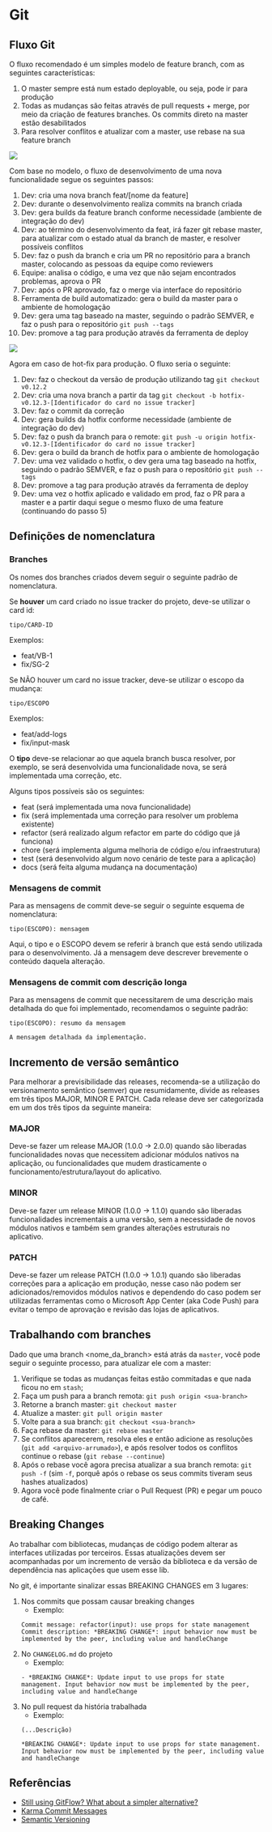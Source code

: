 # Git

## Fluxo Git

O fluxo recomendado é um simples modelo de feature branch, com as seguintes características:

1. O master sempre está num estado deployable, ou seja, pode ir para produção
2. Todas as mudanças são feitas através de pull requests + merge, por meio da criação de features branches. Os commits direto na master estão desabilitados
3. Para resolver conflitos e atualizar com a master, use rebase na sua feature branch

![](assets/images/git/feature-branches.svg)

Com base no modelo, o fluxo de desenvolvimento de uma nova funcionalidade segue os seguintes passos:

1. Dev: cria uma nova branch feat/[nome da feature]
2. Dev: durante o desenvolvimento realiza commits na branch criada
3. Dev: gera builds da feature branch conforme necessidade (ambiente de integração do dev)
4. Dev: ao término do desenvolvimento da feat, irá fazer git rebase master, para atualizar com o estado atual da branch de master, e resolver possíveis conflitos
5. Dev: faz o push da branch e cria um PR no repositório para a branch master, colocando as pessoas da equipe como reviewers
6. Equipe: analisa o código, e uma vez que não sejam encontrados problemas, aprova o PR
7. Dev: após o PR aprovado, faz o merge via interface do repositório
8. Ferramenta de build automatizado: gera o build da master para o ambiente de homologação
9. Dev: gera uma tag baseado na master, seguindo o padrão SEMVER, e faz o push para o repositório `git push --tags`
10. Dev: promove a tag para produção através da ferramenta de deploy

![](assets/images/git/hotfix-branches.svg)

Agora em caso de hot-fix para produção. O fluxo seria o seguinte:

1. Dev: faz o checkout da versão de produção utilizando tag `git checkout v0.12.2`
2. Dev: cria uma nova branch a partir da tag `git checkout -b hotfix-v0.12.3-[Identificador do card no issue tracker]`
3. Dev: faz o commit da correção
4. Dev: gera builds da hotfix conforme necessidade (ambiente de integração do dev)
5. Dev: faz o push da branch para o remote: `git push -u origin hotfix-v0.12.3-[Identificador do card no issue tracker]`
6. Dev: gera o build da branch de hotfix para o ambiente de homologação
7. Dev: uma vez validado o hotfix, o dev gera uma tag baseado na hotfix, seguindo o padrão SEMVER, e faz o push para o repositório `git push --tags`
8. Dev: promove a tag para produção através da ferramenta de deploy
9. Dev: uma vez o hotfix aplicado e validado em prod, faz o PR para a master e a partir daqui segue o mesmo fluxo de uma feature (continuando do passo 5)

## Definições de nomenclatura

### Branches
Os nomes dos branches criados devem seguir o seguinte padrão de nomenclatura.

Se **houver** um card criado no issue tracker do projeto, deve-se utilizar o card id:

```
tipo/CARD-ID
```

Exemplos:
- feat/VB-1
- fix/SG-2

Se NÃO houver um card no issue tracker, deve-se utilizar o escopo da mudança:

```
tipo/ESCOPO
```

Exemplos:
- feat/add-logs
- fix/input-mask

O **tipo** deve-se relacionar ao que aquela branch busca resolver, por exemplo, se será desenvolvida uma funcionalidade nova, se será implementada uma correção, etc.

Alguns tipos possíveis são os seguintes:

* feat (será implementada uma nova funcionalidade)
* fix (será implementada uma correção para resolver um problema existente)
* refactor (será realizado algum refactor em parte do código que já funciona)
* chore (será implementa alguma melhoria de código e/ou infraestrutura)
* test (será desenvolvido algum novo cenário de teste para a aplicação)
* docs (será feita alguma mudança na documentação)

### Mensagens de commit
Para as mensagens de commit deve-se seguir o seguinte esquema de nomenclatura:

```
tipo(ESCOPO): mensagem
```

Aqui, o tipo e o ESCOPO devem se referir à branch que está sendo utilizada para o desenvolvimento. Já a mensagem deve descrever brevemente o conteúdo daquela alteração.

### Mensagens de commit com descrição longa
Para as mensagens de commit que necessitarem de uma descrição mais detalhada do que foi implementado, recomendamos o seguinte padrão:

```
tipo(ESCOPO): resumo da mensagem

A mensagem detalhada da implementação.
```

## Incremento de versão semântico

Para melhorar a previsibilidade das releases, recomenda-se a utilização do versionamento semântico (semver) que resumidamente, divide as releases em três tipos MAJOR, MINOR E PATCH. Cada release deve ser categorizada em um dos três tipos da seguinte maneira:

### MAJOR

Deve-se fazer um release MAJOR (1.0.0 -> 2.0.0) quando são liberadas funcionalidades novas que necessitem adicionar módulos nativos na aplicação, ou funcionalidades que mudem drasticamente o funcionamento/estrutura/layout do aplicativo.

### MINOR

Deve-se fazer um release MINOR (1.0.0 -> 1.1.0) quando são liberadas funcionalidades incrementais a uma versão, sem a necessidade de novos módulos nativos e também sem grandes alterações estruturais no aplicativo.

### PATCH

Deve-se fazer um release PATCH (1.0.0 -> 1.0.1) quando são liberadas correções para a aplicação em produção, nesse caso não podem ser adicionados/removidos módulos nativos e dependendo do caso podem ser utilizadas ferramentas como o Microsoft App Center (aka Code Push) para evitar o tempo de aprovação e revisão das lojas de aplicativos.

## Trabalhando com branches

Dado que uma branch <nome_da_branch> está atrás da `master`, você pode seguir o seguinte processo, para atualizar ele com a master:

 1. Verifique se todas as mudanças feitas estão commitadas e que nada ficou no em `stash`;
 2. Faça um push para a branch remota: `git push origin <sua-branch>`
 3. Retorne a branch master: `git checkout master`
 4. Atualize a master: `git pull origin master`
 5. Volte para a sua branch: `git checkout <sua-branch>`
 6. Faça rebase da master: `git rebase master`
 7. Se conflitos aparecerem, resolva eles e então adicione as resoluções (`git add <arquivo-arrumado>`), e após resolver todos os conflitos continue o rebase (`git rebase --continue`)
 8. Após o rebase você agora precisa atualizar a sua branch remota: `git push -f` (sim `-f`, porquê após o rebase os seus commits tiveram seus hashes atualizados)
 9. Agora você pode finalmente criar o Pull Request (PR) e pegar um pouco de café.

## Breaking Changes
Ao trabalhar com bibliotecas, mudanças de código podem alterar as interfaces utilizadas por terceiros. Essas atualizações devem ser acompanhadas por um incremento de versão da biblioteca e da versão de dependência nas aplicações que usem esse lib.

No git, é importante sinalizar essas BREAKING CHANGES em 3 lugares:
1. Nos commits que possam causar breaking changes
    - Exemplo:
    ```
    Commit message: refactor(input): use props for state management
    Commit description: *BREAKING CHANGE*: input behavior now must be implemented by the peer, including value and handleChange
    ```
2. No `CHANGELOG.md` do projeto
    - Exemplo:
    ```
    - *BREAKING CHANGE*: Update input to use props for state management. Input behavior now must be implemented by the peer, including value and handleChange
    ```
3. No pull request da história trabalhada
    - Exemplo:
    ```
    (...Descrição)

    *BREAKING CHANGE*: Update input to use props for state management. Input behavior now must be implemented by the peer, including value and handleChange
    ```


 ## Referências

 * [Still using GitFlow? What about a simpler alternative?](https://hackernoon.com/still-using-gitflow-what-about-a-simpler-alternative-74aa9a46b9a3)
 * [Karma Commit Messages](http://karma-runner.github.io/1.0/dev/git-commit-msg.html)
 * [Semantic Versioning](https://semver.org/)
